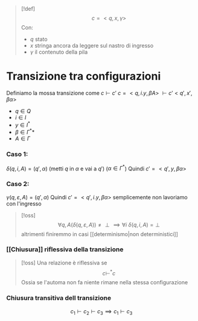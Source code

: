 
> [!def]
> $$c = <q,x,\gamma>$$
> Con:
> - $q$ stato 
> - $x$ stringa ancora da leggere sul nastro di ingresso
> - $\gamma$ il contenuto della pila
> 

# Transizione tra configurazioni
Definiamo la mossa transizione come $c \vdash c'$
$c = <q, i.y, \beta A>\ \vdash c' <q',x',\beta \alpha>$

- $q \in Q$
- $i \in I$
- $y \in I^*$
- $\beta \in \Gamma^**$
- $A \in \Gamma$

### Caso 1:
$\delta(q,i,A) = (q',\alpha)$ (metti $q$ in $\alpha$ e vai a $q'$) ($\alpha \in \Gamma^*$)
Quindi $c' = <q',y,\beta \alpha>$

### Caso 2:
$\gamma(q,\varepsilon,A) = (q',\alpha)$
Quindi $c'= <q',i.y,\beta \alpha>$ semplicemente non lavoriamo con l'ingresso

>[!oss]
>$$\forall q,A (\delta(q,\varepsilon,A)) \neq \perp \implies \forall i\ \delta(q,i,A) = \perp$$ altrimenti finiremmo in casi [[determinismo|non deterministici]]
>

### [[Chiusura]] riflessiva della transizione

>[!oss]
>Una relazione è riflessiva se
> $$
> c \vdash ^*c
>$$
>Ossia se l'automa non fa niente rimane nella stessa configurazione

### Chiusura transitiva dell transizione
$$
c_{1} \vdash c_{2} \vdash c_{3} \implies c_{1} \vdash c_{3}
$$